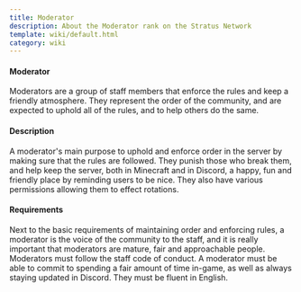 ```yaml
---
title: Moderator
description: About the Moderator rank on the Stratus Network
template: wiki/default.html
category: wiki
---
```


#### Moderator

Moderators are a group of staff members that enforce the rules and keep a friendly atmosphere. They represent the order of the community, and are expected to uphold all of the rules, and to help others do the same.

#### Description

A moderator's main purpose to uphold and enforce order in the server by making sure that the rules are followed. They punish those who break them, and help keep the server, both in Minecraft and in Discord, a happy, fun and friendly place by reminding users to be nice. They also have various permissions allowing them to effect rotations.

#### Requirements

Next to the basic requirements of maintaining order and enforcing rules, a moderator is the voice of the community to the staff, and it is really important that moderators are mature, fair and approachable people. Moderators must follow the staff code of conduct. A moderator must be able to commit to spending a fair amount of time in-game, as well as always staying updated in Discord. They must be fluent in English.

